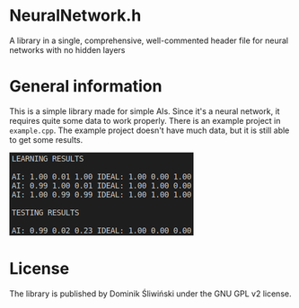 # NeuralNetwork.h

A library in a single, comprehensive, well-commented header file for neural networks with no hidden layers

# General information

This is a simple library made for simple AIs. Since it's a neural network, it requires quite some data to work properly. There is an example project in ```example.cpp```. The example project doesn't have much data, but it is still able to get some results.

![plot](results.png) 

# License

The library is published by Dominik Śliwiński under the GNU GPL v2 license.
